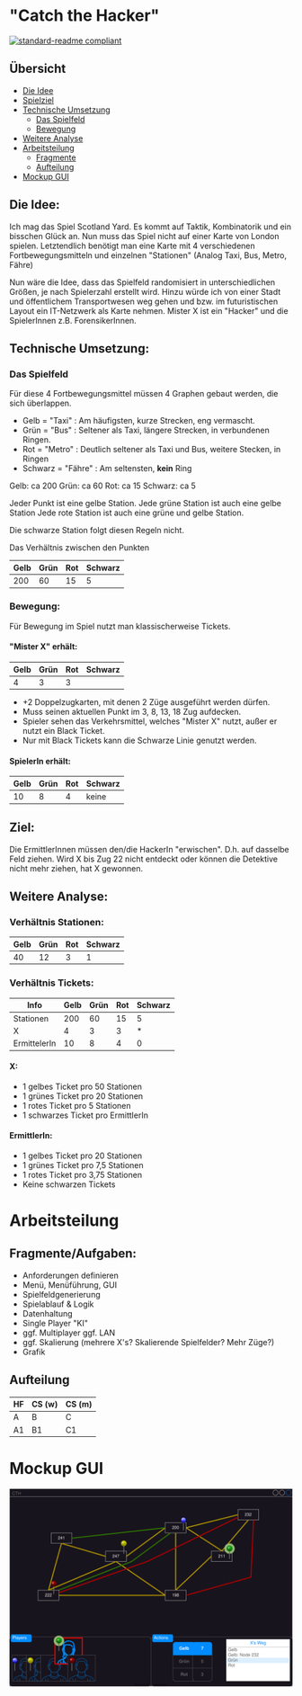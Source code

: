 # "Catch the Hacker"

[![standard-readme compliant](https://img.shields.io/badge/readme%20style-standard-brightgreen.svg?style=flat-square)](https://github.com/RichardLitt/standard-readme)

## Übersicht

- [Die Idee](#die-idee-)
- [Spielziel](#ziel-)
- [Technische Umsetzung](#technische-umsetzung-)
  -  [Das Spielfeld](#das-spielfeld)
  - [Bewegung](#bewegung-)
- [Weitere Analyse](#weitere-analyse-)
- [Arbeitsteilung](#arbeitsteilung)
  - [Fragmente](#fragmenteaufgaben-)
  - [Aufteilung](#aufteilung)
- [Mockup GUI](#mockup-gui)

## Die Idee:
Ich mag das Spiel Scotland Yard. Es kommt auf Taktik, Kombinatorik und ein bisschen Glück an.
Nun muss das Spiel nicht auf einer Karte von London spielen.
Letztendlich benötigt man eine Karte mit 4 verschiedenen Fortbewegungsmitteln 
und einzelnen "Stationen"
(Analog Taxi, Bus, Metro, Fähre)

Nun wäre die Idee, dass das Spielfeld randomisiert in unterschiedlichen Größen, je nach Spielerzahl erstellt wird.
Hinzu würde ich von einer Stadt und öffentlichem Transportwesen weg gehen und bzw. im futuristischen
Layout ein IT-Netzwerk als Karte nehmen. Mister X ist ein "Hacker" und die SpielerInnen z.B. ForensikerInnen.


## Technische Umsetzung:

### Das Spielfeld
Für diese 4 Fortbewegungsmittel müssen 4 Graphen gebaut werden, die sich überlappen.
- Gelb = "Taxi" : Am häufigsten, kurze Strecken, eng vermascht.
- Grün = "Bus" : Seltener als Taxi, längere Strecken, in verbundenen Ringen.
- Rot = "Metro" : Deutlich seltener als Taxi und Bus, weitere Stecken, in Ringen
- Schwarz = "Fähre" : Am seltensten, **kein** Ring

Gelb: ca 200
Grün: ca 60
Rot: ca 15
Schwarz: ca 5

Jeder Punkt ist eine gelbe Station. 
Jede grüne Station ist auch eine gelbe Station
Jede rote Station ist auch eine grüne und gelbe Station.

Die schwarze Station folgt diesen Regeln nicht.

Das Verhältnis zwischen den Punkten

| Gelb | Grün | Rot | Schwarz          |
|------|------|-----|------------------|
| 200  | 60   | 15  | 5 |


### Bewegung:
Für Bewegung im Spiel nutzt man klassischerweise Tickets. 

#### "Mister X" erhält:

| Gelb | Grün | Rot | Schwarz               |
|------|------|-----|-----------------------|
| 4    | 3    | 3   | <Anzahl SpielerInnen> |

- +2 Doppelzugkarten, mit denen 2 Züge ausgeführt werden dürfen.
- Muss seinen aktuellen Punkt im 3, 8, 13, 18 Zug aufdecken.
- Spieler sehen das Verkehrsmittel, welches "Mister X" nutzt, außer er nutzt ein Black Ticket.
- Nur mit Black Tickets kann die Schwarze Linie genutzt werden.

#### SpielerIn erhält:

| Gelb | Grün | Rot | Schwarz |
|------|------|-----|---------|
| 10   | 8    | 4   | keine   |

## Ziel: 
Die ErmittlerInnen müssen den/die HackerIn "erwischen". D.h. auf dasselbe Feld ziehen.
Wird X bis Zug 22 nicht entdeckt 
oder können die Detektive nicht mehr ziehen, hat X gewonnen.

## Weitere Analyse:
### Verhältnis Stationen:

 Gelb | Grün | Rot | Schwarz          |
|------|------|-----|------------------|
| 40  | 12   | 3  | 1 |

### Verhältnis Tickets:

| Info         | Gelb | Grün | Rot | Schwarz |
|--------------|------|------|-----|---------|
| Stationen    | 200  | 60   | 15  | 5       |
| X            | 4    | 3    | 3   | *       |
| ErmittelerIn | 10   | 8    | 4   | 0       |

#### X:
- 1 gelbes Ticket pro 50 Stationen
- 1 grünes Ticket pro 20 Stationen
- 1 rotes Ticket pro 5 Stationen
- 1 schwarzes Ticket pro ErmittlerIn

#### ErmittlerIn:
- 1 gelbes Ticket pro 20 Stationen
- 1 grünes Ticket pro 7,5 Stationen
- 1 rotes Ticket pro 3,75 Stationen
- Keine schwarzen Tickets

# Arbeitsteilung

## Fragmente/Aufgaben:
- Anforderungen definieren
- Menü, Menüführung, GUI
- Spielfeldgenerierung
- Spielablauf & Logik
- Datenhaltung
- Single Player "KI"
- ggf. Multiplayer ggf. LAN
- ggf. Skalierung (mehrere X's? Skalierende Spielfelder? Mehr Züge?)
- Grafik

## Aufteilung

| HF           | CS (w) | CS (m) | 
|--------------|--------|--------|
| A            | B      | C      |
| A1           | B1     | C1     |


# Mockup GUI

![Diagram](Mocup.drawio.svg)